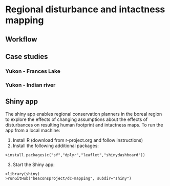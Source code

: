 # Regional disturbance and intactness mapping


## Workflow


## Case studies

### Yukon - Frances Lake

### Yukon - Indian river


## Shiny app

The shiny app enables regional conservation planners in the boreal region to explore the effects of changing assumptions about the effects of disturbances on resulting human footprint and intactness maps. To run the app from a local machine:

  1. Install R (download from r-project.org and follow instructions)
  2. Install the following additional packages:

    >install.packages(c("sf","dplyr","leaflet","shinydashboard"))

  3. Start the Shiny app:

    >library(shiny)
    >runGitHub("beaconsproject/dc-mapping", subdir="shiny")
